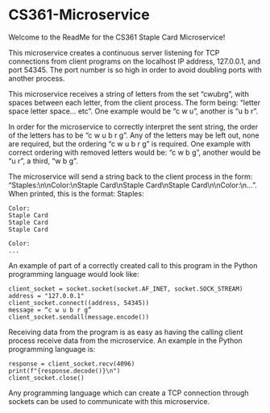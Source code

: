 # CS361-Microservice

Welcome to the ReadMe for the CS361 Staple Card Microservice!

This microservice creates a continuous server listening for TCP connections from client programs on the localhost IP address, 127.0.0.1, and port 54345. The port number is so high in order to avoid doubling ports with another process.

This microservice receives a string of letters from the set “cwubrg”, with spaces between each letter, from the client process. The form being: “letter space letter space… etc”. One example would be “c w u”, another is “u b r”.

In order for the microservice to correctly interpret the sent string, the order of the letters has to be “c w u b r g”. Any of the letters may be left out, none are required, but the ordering “c w u b r g” is required. One example with correct ordering with removed letters would be: “c w b g”, another would be “u r”, a third, “w b g”.

The microservice will send a string back to the client process in the form: “Staples:\n\nColor:\nStaple Card\nStaple Card\nStaple Card\n\nColor:\n…”. When printed, this is the format:
	Staples:

	Color:
	Staple Card
	Staple Card
	Staple Card

	Color:
	...

An example of part of a correctly created call to this program in the Python programming language would look like:

	client_socket = socket.socket(socket.AF_INET, socket.SOCK_STREAM)
	address = "127.0.0.1"
	client_socket.connect((address, 54345))
	message = “c w u b r g”
	client_socket.sendall(message.encode())

Receiving data from the program is as easy as having the calling client process receive data from the microservice. An example in the Python programming language is:

	response = client_socket.recv(4096)
	print(f"{response.decode()}\n")
	client_socket.close()

Any programming language which can create a TCP connection through sockets can be used to communicate with this microservice.


